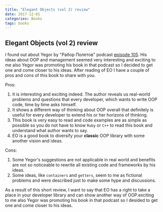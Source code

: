 ```yaml
---
title: "Elegant Objects (vol 2) review"
date: 2017-12-01
categories: Books
tags: books
---
```


## Elegant Objects (vol 2) review
I found out about Yegor by "Рабор Полетов" podcast [episode 105][link_razbor_poletov_105]. His ideas about OOP and management seemed very interesting and exciting to me also Yegor was promoting his book in that podcast so I decided to get one and come closer to his ideas.
After reading of EO I have a couple of pros and cons of this book to share with you.

Pros:
1. It is interesting and exciting indeed. The author reveals us real-world problems and questions that every developer, which wants to write OOP code, time by time asks himself.
2. It shows a different way of thinking about OOP overall that definitely is useful for every developer to extend his or her horizons of thinking.
3. This book is very easy to read and code examples are as simple as possible so you do not have to know `Ruby` or `C++` to read this book and understand what author wants to say.
4. EO is a good book to diversify your **classic** OOP library with some another vision and ideas.

Cons:
1. Some Yegor's suggestions are not applicable in real world and benefits are not so noticeable to rewrite all existing code and frameworks by his ideas.
2. Some ideas, like `containers` and `getters`, seem to me as fictional problems and were described just to make some hype and discussions.

As a result of this short review, I want to say that EO has a right to take a place in your developer library and can show another way of OOP.exciting to me also Yegor was promoting his book in that podcast so I desided to get one and come closer to his ideas.

[link_razbor_poletov_105]: http://razbor-poletov.com/2016/03/episode-105.html
